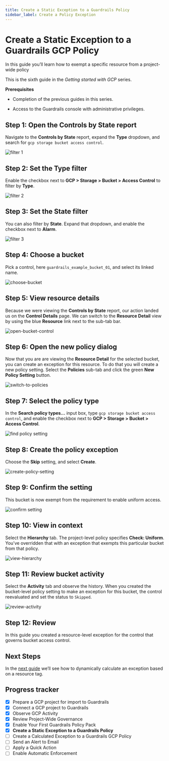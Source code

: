 ```yaml
---
title: Create a Static Exception to a Guardrails Policy
sidebar_label: Create a Policy Exception
---
```


# Create a Static Exception to a Guardrails GCP Policy

In this guide you’ll learn how to exempt a specific resource from a project-wide policy

This is the sixth guide in the *Getting started with GCP* series.

**Prerequisites**

- Completion of the previous guides in this series.

- Access to the Guardrails console with administrative privileges.

## Step 1: Open the Controls by State report

Navigate to the **Controls by State** report, expand the **Type** dropdown, 
and search for `gcp storage bucket access control`. 

<p><img alt="filter 1" src="/images/docs/guardrails/getting-started/getting-started-gcp/review-project-wide/filter-1.png"/></p>

## Step 2: Set the Type filter

Enable the checkbox next to **GCP > Storage > Bucket > Access Control** to filter by **Type**.

<p><img alt="filter 2" src="/images/docs/guardrails/getting-started/getting-started-gcp/create-static-exception/filter-2.png"/></p>

## Step 3: Set the State filter

You can also filter by **State**. Expand that dropdown, and enable the checkbox next to **Alarm**.

<p><img alt="filter 3" src="/images/docs/guardrails/getting-started/getting-started-gcp/create-static-exception/filter-3.png"/></p>


## Step 4: Choose a bucket

Pick a control, here `guardrails_example_bucket_01`, and select its linked name.

<p><img alt="choose-bucket" src="/images/docs/guardrails/getting-started/getting-started-gcp/create-static-exception/choose-bucket.png"/></p>


## Step 5: View resource details

Because we were viewing the **Controls by State** report, our action landed us on the **Control Details** page. We can switch to the **Resource Detail** view by using the blue **Resource** link next to the sub-tab bar.

<p><img alt="open-bucket-control" src="/images/docs/guardrails/getting-started/getting-started-gcp/create-static-exception/open-bucket-control.png"/></p>

## Step 6: Open the new policy dialog

Now that you are are viewing the **Resource Detail** for the selected bucket, you can create an exception for this resource. To do that you will create a new policy setting. Select the **Policies** sub-tab and click the green **New Policy Setting** button.

<p><img alt="switch-to-policies" src="/images/docs/guardrails/getting-started/getting-started-gcp/create-static-exception/policies-sub-tab.png"/></p>


## Step 7: Select the policy type

In the **Search policy types...** input box, type `gcp storage bucket access control`, and enable the checkbox next to **GCP > Storage > Bucket > Access Control**.

<p><img alt="find policy setting" src="/images/docs/guardrails/getting-started/getting-started-gcp/create-static-exception/select-policy-type.png"/></p>

## Step 8: Create the policy exception

Choose the **Skip** setting, and select **Create**.

<p><img alt="create-policy-setting" src="/images/docs/guardrails/getting-started/getting-started-gcp/create-static-exception/create-policy-setting.png"/></p>

## Step 9: Confirm the setting

This bucket is now exempt from the requirement to enable uniform access.

<p><img alt="confirm setting" src="/images/docs/guardrails/getting-started/getting-started-gcp/create-static-exception/confirm-setting.png"/></p>

  
## Step 10: View in context

Select the **Hierarchy** tab. The project-level policy specifies **Check: Uniform**. You’ve overridden that with an exception that exempts this particular bucket from that policy.  

<p><img alt="view-hierarchy" src="/images/docs/guardrails/getting-started/getting-started-gcp/create-static-exception/view-hierarchy.png"/></p>

## Step 11: Review bucket activity

Select the **Activity** tab and observe the history. When you created the bucket-level policy setting to make an exception for this bucket, the control reevaluated and set the status to `Skipped`.  

<p><img alt="review-activity" src="/images/docs/guardrails/getting-started/getting-started-gcp/create-static-exception/review-activity.png"/></p>

## Step 12: Review

In this guide you created a resource-level exception for the control that governs bucket access control.

## Next Steps

In the [next guide](/guardrails/docs/getting-started/getting-started-gcp/create-calculated-exception) we’ll see how to dynamically calculate an exception based on a resource tag.

## Progress tracker
- [x] Prepare a GCP project for import to Guardrails
- [x] Connect a GCP project to Guardrails
- [x] Observe GCP Activity
- [x] Review Project-Wide Governance
- [x] Enable Your First Guardrails Policy Pack
- [x] **Create a Static Exception to a Guardrails Policy**
- [ ] Create a Calculated Exception to a Guardrails GCP Policy
- [ ] Send an Alert to Email
- [ ] Apply a Quick Action
- [ ] Enable Automatic Enforcement
